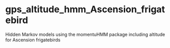 # gps_altitude_hmm_Ascension_frigatebird
Hidden Markov models using the momentuHMM package including altitude for Ascension frigatebirds
